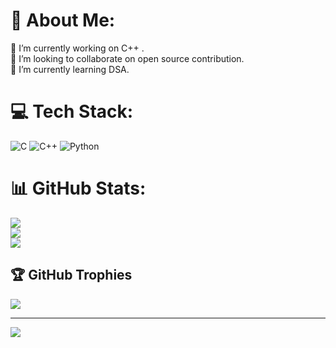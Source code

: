 # 💫 About Me:
🔭 I’m currently working on C++ .<br>👯 I’m looking to collaborate on open source contribution.<br>🌱 I’m currently learning DSA.


# 💻 Tech Stack:
![C](https://img.shields.io/badge/c-%2300599C.svg?style=for-the-badge&logo=c&logoColor=white) ![C++](https://img.shields.io/badge/c++-%2300599C.svg?style=for-the-badge&logo=c%2B%2B&logoColor=white) ![Python](https://img.shields.io/badge/python-3670A0?style=for-the-badge&logo=python&logoColor=ffdd54)
# 📊 GitHub Stats:
![](https://github-readme-stats.vercel.app/api?username=aimanmunshi&theme=radical&hide_border=false&include_all_commits=false&count_private=false)<br/>
![](https://github-readme-streak-stats.herokuapp.com/?user=aimanmunshi&theme=radical&hide_border=false)<br/>
![](https://github-readme-stats.vercel.app/api/top-langs/?username=aimanmunshi&theme=radical&hide_border=false&include_all_commits=false&count_private=false&layout=compact)

## 🏆 GitHub Trophies
![](https://github-profile-trophy.vercel.app/?username=aimanmunshi&theme=dracula&no-frame=false&no-bg=true&margin-w=4)

---
[![](https://visitcount.itsvg.in/api?id=aimanmunshi&icon=5&color=6)](https://visitcount.itsvg.in)

<!-- Proudly created with GPRM ( https://gprm.itsvg.in ) -->
